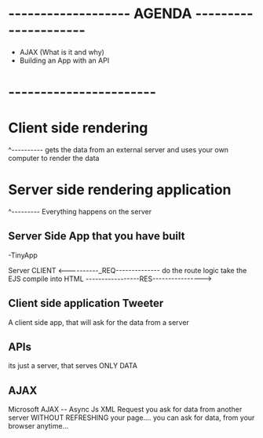 # ------------------- AGENDA ---------------------

- AJAX (What is it and why)
- Building an App with an API 

#  -----------------------
# Client side rendering
^---------- gets the data from an external server
and uses your own computer to render the data
# Server side rendering application
^--------- Everything happens on the server

## Server Side App that you have built

-TinyApp 

Server                                   CLIENT
              <----------_REQ--------------
do the route logic
take the EJS
compile into HTML
       -----------------RES---------------->


## Client side application Tweeter

A client side app, that will ask for the data from a server

## APIs 

its just a server, that serves ONLY DATA

## AJAX

Microsoft 
AJAX -- Async Js XML Request 
you ask for data from another server WITHOUT REFRESHING your page....
you can ask for data, from your browser anytime...
